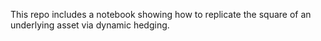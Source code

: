 This repo includes a notebook showing how to replicate the square of an underlying asset via dynamic hedging.

